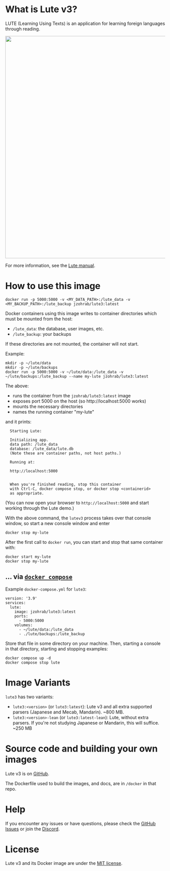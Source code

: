 <!-- Description to be copy-pasted into the "Repository overview" in hub.docker.com -->

# What is Lute v3?

LUTE (Learning Using Texts) is an application for learning foreign languages through reading.

<img src="https://luteorg.github.io/lute-manual/assets/intro.gif" width="700">

For more information, see the [Lute manual](https://luteorg.github.io/lute-manual/).

# How to use this image

```
docker run -p 5000:5000 -v <MY_DATA_PATH>:/lute_data -v <MY_BACKUP_PATH>:/lute_backup jzohrab/lute3:latest
```

Docker containers using this image writes to container directories which must be mounted from the host:

* `/lute_data`: the database, user images, etc.
* `/lute_backup`: your backups

If these directories are not mounted, the container will not start.

Example:

```
mkdir -p ~/lute/data
mkdir -p ~/lute/backups
docker run -p 5000:5000 -v ~/lute/data:/lute_data -v ~/lute/backups:/lute_backup --name my-lute jzohrab/lute3:latest
```

The above:

* runs the container from the `jzohrab/lute3:latest` image
* exposes port 5000 on the host (so http://localhost:5000 works)
* mounts the necessary directories
* names the running container "my-lute"

and it prints:

```
  Starting Lute:
  
  Initializing app.
  data path: /lute_data
  database: /lute_data/lute.db
  (Note these are container paths, not host paths.)
  
  Running at:
  
  http://localhost:5000
  
  
  When you're finished reading, stop this container
  with Ctrl-C, docker compose stop, or docker stop <containerid>
  as appropriate.
```

(You can now open your browser to `http://localhost:5000` and start working through the Lute demo.)

With the above command, the `lutev3` process takes over that console window, so start a new console window and enter

```
docker stop my-lute
```

After the first call to `docker run`, you can start and stop that same container with:

```
docker start my-lute
docker stop my-lute
```

## ... via [`docker compose`](https://github.com/docker/compose)

Example `docker-compose.yml` for `lute3`:

```
version: '3.9'
services:
  lute:
    image: jzohrab/lute3:latest
    ports:
      - 5000:5000
    volumes:
      - ~/lute/data:/lute_data
      - ./lute/backups:/lute_backup
```

Store that file in some directory on your machine.  Then, starting a console in that directory, starting and stopping examples:

```
docker compose up -d
docker compose stop lute
```

# Image Variants

`lute3` has two variants:

* `lute3:<version>` (or `lute3:latest`): Lute v3 and all extra supported parsers (Japanese and Mecab, Mandarin). ~800 MB.
* `lute3:<version>-lean` (or `lute3:latest-lean`): Lute, without extra parsers. If you're not studying Japanese or Mandarin, this will suffice.  ~250 MB

# Source code and building your own images

Lute v3 is on [GitHub](https://github.com/luteorg/lute-v3/).

The Dockerfile used to build the images, and docs, are in `/docker` in that repo.

# Help

If you encounter any issues or have questions, please check the [GitHub Issues](https://github.com/luteorg/lute-v3/issues) or join the [Discord](https://discord.gg/CzFUQP5m8u).

# License

Lute v3 and its Docker image are under the [MIT license](https://github.com/luteorg/lute-v3/blob/master/LICENSE.txt).
